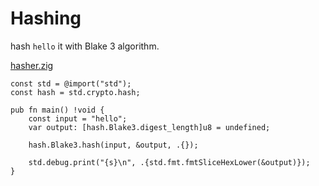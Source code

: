 # Hashing

hash `hello` it with Blake 3 algorithm.

[hasher.zig](src/hasher.zig)

```zig
const std = @import("std");
const hash = std.crypto.hash;

pub fn main() !void {
    const input = "hello";
    var output: [hash.Blake3.digest_length]u8 = undefined;

    hash.Blake3.hash(input, &output, .{});

    std.debug.print("{s}\n", .{std.fmt.fmtSliceHexLower(&output)});
}

```
